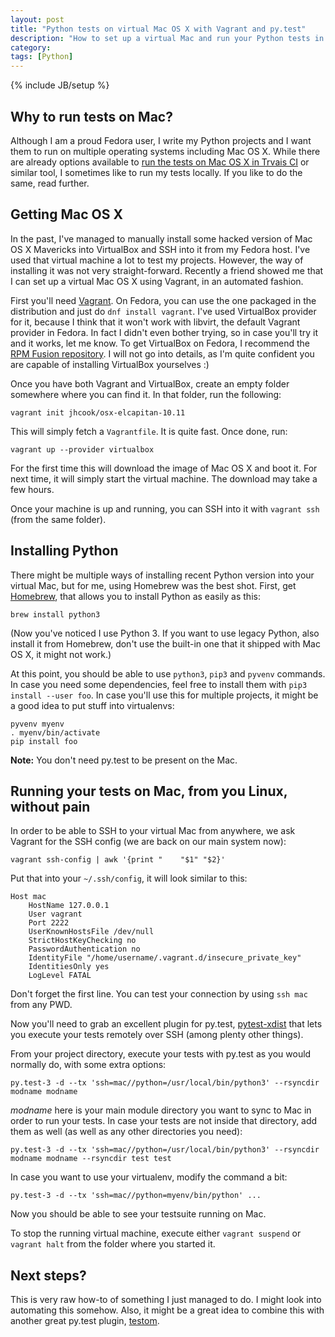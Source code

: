 ```yaml
---
layout: post
title: "Python tests on virtual Mac OS X with Vagrant and py.test"
description: "How to set up a virtual Mac and run your Python tests in it directly from your Linux host"
category: 
tags: [Python]
---
```

{% include JB/setup %}

Why to run tests on Mac?
------------------------

Although I am a proud Fedora user, I write my Python projects and I want them to run on multiple
operating systems including Mac OS X. While there are already options available to [run the tests on
Mac OS X in Trvais CI](https://docs.travis-ci.com/user/multi-os/#Python-example-(unsupported-languages))
or similar tool, I sometimes like to run my tests locally. If you like to do the same, read further.

Getting Mac OS X
----------------

In the past, I've managed to manually install some hacked version of Mac OS X Mavericks into
VirtualBox and SSH into it from my Fedora host. I've used that virtual machine a lot to test my projects.
However, the way of installing it was not very straight-forward. Recently a friend showed me that I
can set up a virtual Mac OS X using Vagrant, in an automated fashion.

First you'll need [Vagrant](https://www.vagrantup.com/). On Fedora, you can use the one packaged in
the distribution and just do `dnf install vagrant`. I've used VirtualBox provider for it, because
I think that it won't work with libvirt, the default Vagrant provider in Fedora. In fact I didn't
even bother trying, so in case you'll try it and it works, let me know. To get VirtualBox on Fedora,
I recommend the [RPM Fusion repository](http://rpmfusion.org/). I will not go into details, as I'm
quite confident you are capable of installing VirtualBox yourselves :)

Once you have both Vagrant and VirtualBox, create an empty folder somewhere where you can find it.
In that folder, run the following:

    vagrant init jhcook/osx-elcapitan-10.11

This will simply fetch a `Vagrantfile`. It is quite fast. Once done, run:

    vagrant up --provider virtualbox

For the first time this will download the image of Mac OS X and boot it. For next time, it will
simply start the virtual machine. The download may take a few hours.

Once your machine is up and running, you can SSH into it with `vagrant ssh` (from the same folder).

Installing Python
-----------------

There might be multiple ways of installing recent Python version into your virtual Mac, but for me,
using Homebrew was the best shot. First, get [Homebrew](http://brew.sh/), that allows you to install
Python as easily as this:

    brew install python3

(Now you've noticed I use Python 3. If you want to use legacy Python, also install it from Homebrew,
don't use the built-in one that it shipped with Mac OS X, it might not work.)

At this point, you should be able to use `python3`, `pip3` and `pyvenv` commands. In case you need
some dependencies, feel free to install them with `pip3 install --user foo`. In case you'll use this
for multiple projects, it might be a good idea to put stuff into virtualenvs:

    pyvenv myenv
    . myenv/bin/activate
    pip install foo

**Note:** You don't need py.test to be present on the Mac.

Running your tests on Mac, from you Linux, without pain
-------------------------------------------------------

In order to be able to SSH to your virtual Mac from anywhere, we ask Vagrant for the SSH config (we are back on our main system now):

    vagrant ssh-config | awk '{print "    "$1" "$2}'

Put that into your `~/.ssh/config`, it will look similar to this:

    Host mac
        HostName 127.0.0.1
        User vagrant
        Port 2222
        UserKnownHostsFile /dev/null
        StrictHostKeyChecking no
        PasswordAuthentication no
        IdentityFile "/home/username/.vagrant.d/insecure_private_key"
        IdentitiesOnly yes
        LogLevel FATAL

Don't forget the first line. You can test your connection by using `ssh mac` from any PWD.

Now you'll need to grab an excellent plugin for py.test, [pytest-xdist](https://pypi.python.org/pypi/pytest-xdist)
that lets you execute your tests remotely over SSH (among plenty other things).

From your project directory, execute your tests with py.test as you would normally do, with some extra options:

    py.test-3 -d --tx 'ssh=mac//python=/usr/local/bin/python3' --rsyncdir modname modname

*modname* here is your main module directory you want to sync to Mac in order to run your tests.
In case your tests are not inside that directory, add them as well (as well as any other directories you need):

    py.test-3 -d --tx 'ssh=mac//python=/usr/local/bin/python3' --rsyncdir modname modname --rsyncdir test test

In case you want to use your virtualenv, modify the command a bit:

    py.test-3 -d --tx 'ssh=mac//python=myenv/bin/python' ...

Now you should be able to see your testsuite running on Mac.

To stop the running virtual machine, execute either `vagrant suspend` or `vagrant halt` from the folder where you started it.

Next steps?
-----------

This is very raw how-to of something I just managed to do. I might look into automating this somehow.
Also, it might be a great idea to combine this with another great py.test plugin, [testom](http://testmon.org/).
